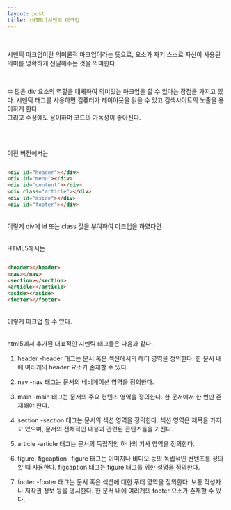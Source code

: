 ```yaml
---
layout: post
title: (HTML)시멘틱 마크업
---
```


<br>

시멘틱 마크업이란 의미론적 마크업이라는 뜻으로, 요소가 자기 스스로 자신이 사용된 의미를 명확하게 전달해주는 것을 의미한다.  

<br>

수 많은 div 요소의 역할을 대체하여 의미있는 마크업을 할 수 있다는 장점을 가지고 있다. 시멘틱 태그를 사용하면 컴퓨터가 레이아웃을 읽을 수 있고 검색사이트의 노출을 용이하게 한다.  
그리고 수정에도 용이하며 코드의 가독성이 좋아진다.   

<br>
<br>

이전 버전에서는 

        
``` html

<div id="header"></div>
<div id="menu"></div>
<div id="content"></div>
<div class="article"></div>
<div id="aside"></div>
<div id="footer"></div>

```
<br>
이렇게 div에 id 또는 class 값을 부여하여 마크업을 하였다면

<br>
<br>

HTML5에서는 

``` html

<header></header>
<nav></nav>
<section></section>
<article></article>
<aside></aside>
<footer></footer>

```
<br>
이렇게 마크업 할 수 있다. 

<br>
<br>

html5에서 추가된 대표적인 시멘틱 태그들은 다음과 같다.
<br>

1. header
-header 태그는 문서 혹은 섹션에서의 헤더 영역을 정의한다. 한 문서 내에 여러개의 header 요소가 존재할 수 있다. 

2. nav
-nav 태그는 문서의 네비게이션 영역을 정의한다. 

3. main
-main 태그는 문서의 주요 컨텐츠 영역을 정의한다. 한 문서에서 한 번만 존재해야 한다. 

4. section
-section 태그는 문서의 섹션 영역을 정의한다. 섹션 영역은 제목을 가지고 있으며, 문서의 전체적인 내용과 관련된 콘텐츠들을 가진다. 

5. article
-article 태그는 문서의 독립적인 하나의 기사 영역을 정의한다. 

6. figure, figcaption
-figure 태그는 이미지나 비디오 등의 독립적인 컨텐츠를 정의할 때 사용한다. figcaption 태그는 figure 태그를 위한 설명을 정의한다.  

7. footer
-footer 태그는 문서 혹은 섹션에 대한 푸터 영역을 정의한다. 보통 작성자나 저작권 정보 등을 명시한다. 한 문서 내에 여러개의 footer 요소가 존재할 수 있다.



<br>

